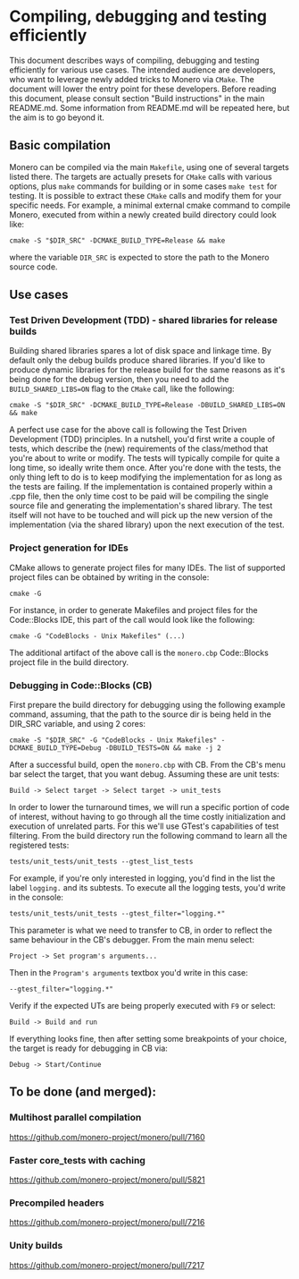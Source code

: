 # Compiling, debugging and testing efficiently

This document describes ways of compiling, debugging and testing efficiently for various use cases.
The intended audience are developers, who want to leverage newly added tricks to Monero via `CMake`. The document will lower the entry point for these developers.
Before reading this document, please consult section "Build instructions" in the main README.md. 
Some information from README.md will be repeated here, but the aim is to go beyond it.

## Basic compilation

Monero can be compiled via the main `Makefile`, using one of several targets listed there.
The targets are actually presets for `CMake` calls with various options, plus `make` commands for building or in some cases `make test` for testing.
It is possible to extract these `CMake` calls and modify them for your specific needs. For example, a minimal external cmake command to compile Monero, executed from within a newly created build directory could look like:

`cmake -S "$DIR_SRC" -DCMAKE_BUILD_TYPE=Release && make`

where the variable `DIR_SRC` is expected to store the path to the Monero source code.

## Use cases

### Test Driven Development (TDD) - shared libraries for release builds

Building shared libraries spares a lot of disk space and linkage time. By default only the debug builds produce shared libraries. If you'd like to produce dynamic libraries for the release build for the same reasons as it's being done for the debug version, then you need to add the `BUILD_SHARED_LIBS=ON` flag to the `CMake` call, like the following:

`cmake -S "$DIR_SRC" -DCMAKE_BUILD_TYPE=Release -DBUILD_SHARED_LIBS=ON && make`

A perfect use case for the above call is following the Test Driven Development (TDD) principles. In a nutshell, you'd first write a couple of tests, which describe the (new) requirements of the class/method that you're about to write or modify. The tests will typically compile for quite a long time, so ideally write them once. After you're done with the tests, the only thing left to do is to keep modifying the implementation for as long as the tests are failing. If the implementation is contained properly within a .cpp file, then the only time cost to be paid will be compiling the single source file and generating the implementation's shared library. The test itself will not have to be touched and will pick up the new version of the implementation (via the shared library) upon the next execution of the test.

### Project generation for IDEs

CMake allows to generate project files for many IDEs. The list of supported project files can be obtained by writing in the console:

`cmake -G`

For instance, in order to generate Makefiles and project files for the Code::Blocks IDE, this part of the call would look like the following:

`cmake -G "CodeBlocks - Unix Makefiles" (...)`

The additional artifact of the above call is the `monero.cbp` Code::Blocks project file in the build directory.

### Debugging in Code::Blocks (CB)

First prepare the build directory for debugging using the following example command, assuming, that the path to the source dir is being held in the DIR_SRC variable, and using 2 cores:

`cmake -S "$DIR_SRC" -G "CodeBlocks - Unix Makefiles" -DCMAKE_BUILD_TYPE=Debug -DBUILD_TESTS=ON && make -j 2`

After a successful build, open the `monero.cbp` with CB. From the CB's menu bar select the target, that you want debug. Assuming these are unit tests:

`Build -> Select target -> Select target -> unit_tests`

In order to lower the turnaround times, we will run a specific portion of code of interest, without having to go through all the time costly initialization and execution of unrelated parts. For this we'll use GTest's capabilities of test filtering. From the build directory run the following command to learn all the registered tests:

`tests/unit_tests/unit_tests --gtest_list_tests`

For example, if you're only interested in logging, you'd find in the list the label `logging.` and its subtests. To execute all the logging tests, you'd write in the console:

`tests/unit_tests/unit_tests --gtest_filter="logging.*"`

This parameter is what we need to transfer to CB, in order to reflect the same behaviour in the CB's debugger. From the main menu select:

`Project -> Set program's arguments...`

Then in the `Program's arguments` textbox you'd write in this case: 

`--gtest_filter="logging.*"`

Verify if the expected UTs are being properly executed with `F9` or select:

`Build -> Build and run`

If everything looks fine, then after setting some breakpoints of your choice, the target is ready for debugging in CB via:

`Debug -> Start/Continue`

## To be done (and merged):
### Multihost parallel compilation
https://github.com/monero-project/monero/pull/7160

### Faster core_tests with caching
https://github.com/monero-project/monero/pull/5821

### Precompiled headers
https://github.com/monero-project/monero/pull/7216

### Unity builds
https://github.com/monero-project/monero/pull/7217

